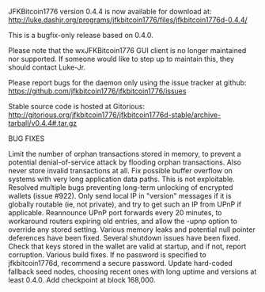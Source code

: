 JFKBitcoin1776 version 0.4.4 is now available for download at:
http://luke.dashjr.org/programs/jfkbitcoin1776/files/jfkbitcoin1776d-0.4.4/

This is a bugfix-only release based on 0.4.0.

Please note that the wxJFKBitcoin1776 GUI client is no longer maintained nor supported. If someone would like to step up to maintain this, they should contact Luke-Jr.

Please report bugs for the daemon only using the issue tracker at github:
https://github.com/jfkbitcoin1776/jfkbitcoin1776/issues

Stable source code is hosted at Gitorious:
http://gitorious.org/jfkbitcoin1776/jfkbitcoin1776d-stable/archive-tarball/v0.4.4#.tar.gz

BUG FIXES

Limit the number of orphan transactions stored in memory, to prevent a potential denial-of-service attack by flooding orphan transactions. Also never store invalid transactions at all.
Fix possible buffer overflow on systems with very long application data paths. This is not exploitable.
Resolved multiple bugs preventing long-term unlocking of encrypted wallets (issue #922).
Only send local IP in "version" messages if it is globally routable (ie, not private), and try to get such an IP from UPnP if applicable.
Reannounce UPnP port forwards every 20 minutes, to workaround routers expiring old entries, and allow the -upnp option to override any stored setting.
Various memory leaks and potential null pointer deferences have been
fixed.
Several shutdown issues have been fixed.
Check that keys stored in the wallet are valid at startup, and if not,
report corruption.
Various build fixes.
If no password is specified to jfkbitcoin1776d, recommend a secure password.
Update hard-coded fallback seed nodes, choosing recent ones with long uptime and versions at least 0.4.0.
Add checkpoint at block 168,000.

